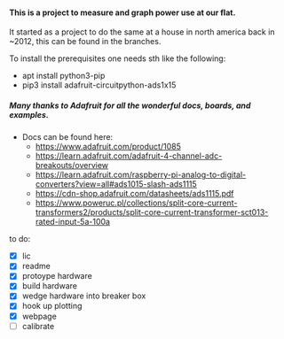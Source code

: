#### This is a project to measure and graph power use at our flat.

It started as a project to do the same at a house in north america back in ~2012, this can be found in the branches.

To install the prerequisites one needs sth like the following:
* apt install python3-pip
* pip3 install adafruit-circuitpython-ads1x15

##### Many thanks to Adafruit for all the wonderful docs, boards, and examples.
* Docs can be found here:
  * https://www.adafruit.com/product/1085
  * https://learn.adafruit.com/adafruit-4-channel-adc-breakouts/overview
  * https://learn.adafruit.com/raspberry-pi-analog-to-digital-converters?view=all#ads1015-slash-ads1115
  * https://cdn-shop.adafruit.com/datasheets/ads1115.pdf
  * https://www.poweruc.pl/collections/split-core-current-transformers2/products/split-core-current-transformer-sct013-rated-input-5a-100a

to do:
- [x] lic
- [x] readme
- [x] protoype hardware
- [x] build hardware
- [x] wedge hardware into breaker box
- [x] hook up plotting
- [x] webpage
- [ ] calibrate

